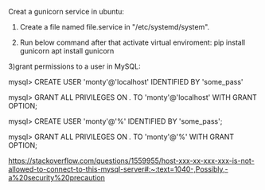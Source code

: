 Creat a gunicorn service in ubuntu:

1) Create a file named file.service in "/etc/systemd/system".

2) Run below command after that activate virtual enviroment:
pip install gunicorn
apt install gunicorn

3)grant permissions to a user in MySQL:

mysql> CREATE USER 'monty'@'localhost' IDENTIFIED BY 'some_pass'

mysql> GRANT ALL PRIVILEGES ON *.* TO 'monty'@'localhost' WITH GRANT OPTION;

mysql> CREATE USER 'monty'@'%' IDENTIFIED BY 'some_pass';

mysql> GRANT ALL PRIVILEGES ON *.* TO 'monty'@'%' WITH GRANT OPTION;

https://stackoverflow.com/questions/1559955/host-xxx-xx-xxx-xxx-is-not-allowed-to-connect-to-this-mysql-server#:~:text=1040-,Possibly,-a%20security%20precaution